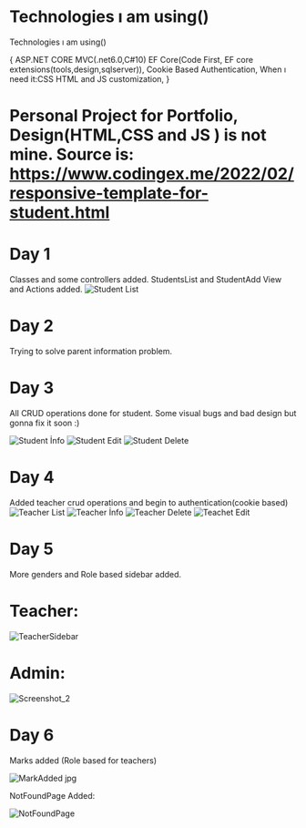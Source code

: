 
﻿Technologies ı am using()
=======
Technologies ı am using()

{
ASP.NET CORE MVC(.net6.0,C#10)
EF Core(Code First, EF core extensions(tools,design,sqlserver)),
Cookie Based Authentication,
When ı need it:CSS HTML and JS customization,
}

# Personal Project for Portfolio, Design(HTML,CSS and JS ) is not mine. Source is: https://www.codingex.me/2022/02/responsive-template-for-student.html

# Day 1

Classes and some controllers added. StudentsList and StudentAdd View and Actions added.
![Student List](https://user-images.githubusercontent.com/62712555/195993976-3bb4973b-9684-4182-9c66-85b2b3dc054b.png)

# Day 2

Trying to solve parent information problem.

# Day 3
All CRUD operations done for student. Some visual bugs and bad design but gonna fix it soon :)

![Student İnfo](https://user-images.githubusercontent.com/62712555/195993984-6f0d342a-93c7-436e-9f07-05d4c04768d6.png)
![Student Edit](https://user-images.githubusercontent.com/62712555/195993986-d3a64439-614f-4861-baa3-b47ce442782f.png)
![Student Delete](https://user-images.githubusercontent.com/62712555/195993993-665b0e01-756e-4feb-a48e-b8a5f6068b9d.png)

# Day 4 

Added teacher crud operations and begin to authentication(cookie based)
![Teacher List](https://user-images.githubusercontent.com/62712555/195993998-634281a9-8640-4ede-bc09-be7b84856a1b.png)
![Teacher İnfo](https://user-images.githubusercontent.com/62712555/195994014-26acbcaf-f7ab-4af3-8021-767c2f3191c1.png)
![Teacher Delete](https://user-images.githubusercontent.com/62712555/195994026-140cc0d5-9f46-45ac-95f1-cdbd4f90ba24.png)
![Teachet Edit](https://user-images.githubusercontent.com/62712555/195994031-d0cc361d-e535-4632-af44-55456e6df2ea.png)

# Day 5
More genders and Role based sidebar added.


# Teacher:
![TeacherSidebar](https://user-images.githubusercontent.com/62712555/199780343-5829de1e-c67b-4734-a560-34fe06cc1e70.png)

# Admin: 
![Screenshot_2](https://user-images.githubusercontent.com/62712555/199780320-e26cf80f-19c3-40c7-b2a2-383fcde00873.png)


# Day 6
Marks added (Role based for teachers)

![MarkAdded jpg](https://user-images.githubusercontent.com/62712555/199779613-f67263d2-8962-4648-b6aa-c8cbd8ce0258.png)

NotFoundPage Added:

![NotFoundPage](https://user-images.githubusercontent.com/62712555/199780905-84936594-ff12-4dfe-ba8a-72b6fafb12ec.png)
